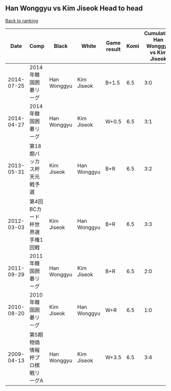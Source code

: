 ## Han Wonggyu vs Kim Jiseok Head to head

[Back to ranking](../../index.md)




| **Date** | **Comp** | **Black** | **White** | **Game result** | **Komi** | **Cumulative Han Wonggyu vs Kim Jiseok** | **Han Wonggyu streak** | **Kim Jiseok streak** | 
| --- | --- | --- | --- | --- | --- | --- | --- | --- |
| 2014-07-25 | 2014年韓国囲碁リーグ | Han Wonggyu | Kim Jiseok | B+1.5 | 6.5 | 3:0 | 3 | 0 | 
| 2014-04-27 | 2014年韓国囲碁リーグ | Han Wonggyu | Kim Jiseok | W+0.5 | 6.5 | 3:1 | 0 | 1 | 
| 2013-05-31 | 第18期バッカス杯天元戦予選 | Kim Jiseok | Han Wonggyu | B+R | 6.5 | 3:2 | 0 | 2 | 
| 2012-03-03 | 第4回BCカード杯世界選手権1回戦 | Kim Jiseok | Han Wonggyu | B+R | 6.5 | 3:3 | 0 | 3 | 
| 2011-09-29 | 2011年韓国囲碁リーグ | Han Wonggyu | Kim Jiseok | B+R | 6.5 | 2:0 | 2 | 0 | 
| 2010-08-20 | 2010年韓国囲碁リーグ | Kim Jiseok | Han Wonggyu | W+R | 6.5 | 1:0 | 1 | 0 | 
| 2009-04-13 | 第5期物価情報杯プロ棋戦リーグA | Han Wonggyu | Kim Jiseok | W+3.5 | 6.5 | 3:4 | 0 | 4 |




